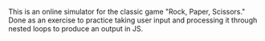 This is an online simulator for the classic game "Rock, Paper, Scissors." Done as an exercise to practice taking user input and processing it through nested loops to produce an output in JS.
